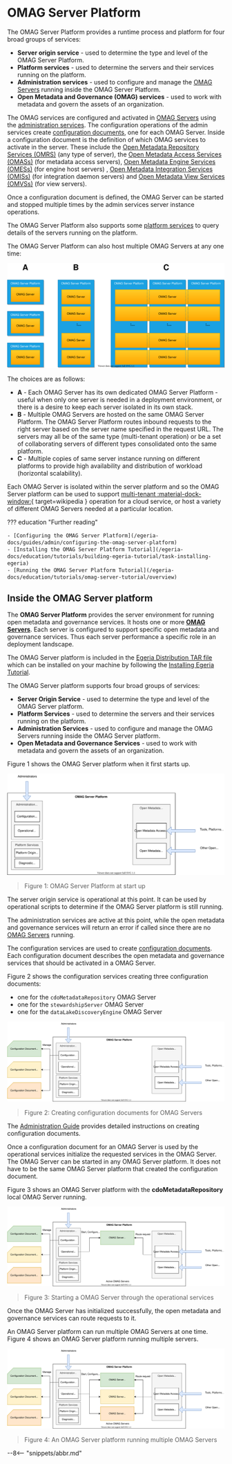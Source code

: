 <!-- SPDX-License-Identifier: CC-BY-4.0 -->
<!-- Copyright Contributors to the Egeria project. -->

# OMAG Server Platform

The OMAG Server Platform provides a runtime process and platform for four broad groups of services:

- **Server origin service** - used to determine the type and level of the OMAG Server Platform.
- **Platform services** - used to determine the servers and their services running on the platform.
- **Administration services** - used to configure and manage the [OMAG Servers](/egeria-docs/concepts/omag-server) running inside the OMAG Server Platform.
- **Open Metadata and Governance (OMAG) services** - used to work with metadata and govern the assets of an organization.

The OMAG services are configured and activated in [OMAG Servers](/egeria-docs/concepts/omag-server) using the [administration services](/egeria-docs/guides/admin/guide). The configuration operations of the admin services create [configuration documents](/egeria-docs/concepts/configuration-document), one for each OMAG Server. Inside a configuration document is the definition of which OMAG services to activate in the server. These include the [Open Metadata Repository Services (OMRS)](/egeria-docs/services/omrs) (any type of server), the [Open Metadata Access Services (OMASs)](/egeria-docs/services/omas) (for metadata access servers), [Open Metadata Engine Services (OMESs)](/egeria-docs/services/omes) (for engine host servers) , [Open Metadata Integration Services (OMISs)](/egeria-docs/services/omis) (for integration daemon servers) and [Open Metadata View Services (OMVSs)](/egeria-docs/services/omvs) (for view servers).

Once a configuration document is defined, the OMAG Server can be started and stopped multiple times by the admin services server instance operations.

The OMAG Server Platform also supports some [platform services](/egeria-docs/services/platform-services) to query details of the servers running on the platform.

The OMAG Server Platform can also host multiple OMAG Servers at any one time:

![OMAG Server deployment choices](egeria-operations-server-choices-no-description.svg)

The choices are as follows:

- **A** - Each OMAG Server has its own dedicated OMAG Server Platform - useful when only one server is needed in a deployment environment, or there is a desire to keep each server isolated in its own stack.
- **B** - Multiple OMAG Servers are hosted on the same OMAG Server Platform. The OMAG Server Platform routes inbound requests to the right server based on the server name specified in the request URL. The servers may all be of the same type (multi-tenant operation) or be a set of collaborating servers of different types consolidated onto the same platform.
- **C** - Multiple copies of same server instance running on different platforms to provide high availability and distribution of workload (horizontal scalability).

Each OMAG Server is isolated within the server platform and so the OMAG Server platform can be used to support [multi-tenant :material-dock-window:](https://en.wikipedia.org/wiki/Multitenancy){ target=wikipedia } operation for a cloud service, or host a variety of different OMAG Servers needed at a particular location.

??? education "Further reading"

    - [Configuring the OMAG Server Platform](/egeria-docs/guides/admin/configuring-the-omag-server-platform)
    - [Installing the OMAG Server Platform Tutorial](/egeria-docs/education/tutorials/building-egeria-tutorial/task-installing-egeria)
    - [Running the OMAG Server Platform Tutorial](/egeria-docs/education/tutorials/omag-server-tutorial/overview)

## Inside the OMAG Server platform

The **OMAG Server Platform** provides the server environment for running open metadata
and governance services.  It hosts one or more **[OMAG Servers](/egeria-docs/concepts/omag-server)**.  Each server is configured to support specific
open metadata and governance services.  Thus each server performance a specific role in an deployment landscape.

The OMAG Server platform is included in the [Egeria Distribution TAR file](https://github.com/odpi/egeria/tree/master/open-metadata-distribution/open-metadata-assemblies)
which can be installed on your machine by following the [Installing Egeria Tutorial](/egeria-docs/education/tutorials/building-egeria-tutorial/task-installing-egeria).

The OMAG Server platform supports four broad groups of services:

* **Server Origin Service** - used to determine the type and level of the OMAG Server platform.
* **Platform Services** - used to determine the servers and their services running on the platform.
* **Administration Services** - used to configure and manage the OMAG Servers running inside the OMAG Server platform.
* **Open Metadata and Governance Services** - used to work with metadata and govern the assets of an organization.

Figure 1 shows the OMAG Server platform when it first starts up.

![Figure 1](omag-server-platform-start-up.svg)
> Figure 1: OMAG Server Platform at start up

The server origin service  is operational at this point.  It can be used by operational scripts to determine if the 
OMAG Server platform is still running.

The administration services are active at this point, while the open metadata and governance services
will return an error if called since there are no [OMAG Servers](/egeria-docs/concepts/omag-server) running.

The configuration services are used to create [configuration documents](/egeria-docs/concepts/configuration-document).  Each configuration document
describes the open metadata and governance services that should be activated in a OMAG Server.

Figure 2 shows the configuration services creating three configuration documents:

* one for the `cdoMetadataRepository` OMAG Server
* one for the `stewardshipServer` OMAG Server
* one for the `dataLakeDiscoveryEngine` OMAG Server

![Figure 2](omag-server-platform-configure.svg)
> Figure 2: Creating configuration documents for OMAG Servers

The [Administration Guide](/egeria-docs/guides/admin/guide)
provides detailed instructions on creating configuration documents.

Once a configuration document for an OMAG Server is used by
the operational services initialize the requested services in the OMAG Server.
The OMAG Server can be started in any OMAG Server platform.
It does not have to be the same OMAG Server platform that created the configuration document.

Figure 3 shows an OMAG Server platform with the **cdoMetadataRepository** local OMAG Server
running.

![Figure 3](omag-server-platform-initialize-logical-omag-server.svg)
> Figure 3: Starting a OMAG Server through the operational services

Once the OMAG Server has initialized successfully, the open metadata and governance services
can route requests to it.

An OMAG Server platform can run multiple OMAG Servers at one time.  Figure 4 shows an OMAG Server platform
running multiple servers.

![Figure 4](omag-server-platform-overview.svg)
> Figure 4: An OMAG Server platform running multiple OMAG Servers



--8<-- "snippets/abbr.md"
